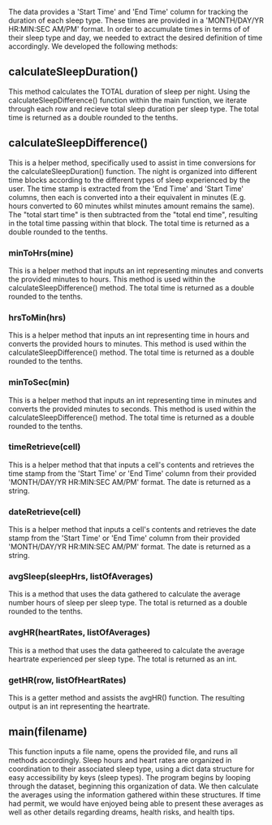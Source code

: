The data provides a 'Start Time' and 'End Time' column for tracking the duration of each sleep type. These times are provided in a 'MONTH/DAY/YR HR:MIN:SEC AM/PM' format. In order to accumulate times in terms of of their sleep type and day, we needed to extract the desired definition of time accordingly. We developed the following methods:


## calculateSleepDuration()
This method calculates the TOTAL duration of sleep per night. Using the calculateSleepDifference() function within the main function, we iterate through each row and recieve total sleep duration per sleep type. The total time is returned as a double rounded to the tenths.

## calculateSleepDifference()
This is a helper method, specifically used to assist in time conversions for the calculateSleepDuration() function. The night is organized into different time blocks according to the different types of sleep experienced by the user. The time stamp is extracted from the 'End Time' and 'Start Time' columns, then each is converted into a their equivalent in minutes (E.g. hours converted to 60 minutes whilst minutes amount remains the same). The "total start time" is then subtracted from the "total end time", resulting in the total time passing within that block. The total time is returned as a double rounded to the tenths.

### minToHrs(mine)
This is a helper method that inputs an int representing minutes and converts the provided minutes to hours. This method is used within the calculateSleepDifference() method. The total time is returned as a double rounded to the tenths.

### hrsToMin(hrs)
This is a helper method that inputs an int representing time in hours and converts the provided hours to minutes. This method is used within the calculateSleepDifference() method. The total time is returned as a double rounded to the tenths.

### minToSec(min)
This is a helper method that inputs an int representing time in minutes and converts the provided minutes to seconds. This method is used within the calculateSleepDifference() method. The total time is returned as a double rounded to the tenths.

### timeRetrieve(cell)
This is a helper method that that inputs a cell's contents and retrieves the time stamp from the 'Start Time' or 'End Time' column from their provided 'MONTH/DAY/YR HR:MIN:SEC AM/PM' format. The date is returned as a string.

### dateRetrieve(cell)
This is a helper method that inputs a cell's contents and retrieves the date stamp from the 'Start Time' or 'End Time' column from their provided 'MONTH/DAY/YR HR:MIN:SEC AM/PM' format. The date is returned as a string.

### avgSleep(sleepHrs, listOfAverages)
This is a method that uses the data gathered to calculate the average number hours of sleep per sleep type. The total is returned as a double rounded to the tenths. 

### avgHR(heartRates, listOfAverages)
This is a method that uses the data gatheered to calculate the average heartrate experienced per sleep type. The total is returned as an int. 

### getHR(row, listOfHeartRates)
This is a getter method and assists the avgHR() function. The resulting output is an int representing the heartrate. 

## main(filename)
This function inputs a file name, opens the provided file, and runs all methods accordingly. Sleep hours and heart rates are organized in coordination to their associated sleep type, using a dict data structure for easy accessibility by keys (sleep types). The program begins by looping through the dataset, beginning this organization of data. We then calculate the averages using the information gathered within these structures. If time had permit, we would have enjoyed being able to present these averages as well as other details regarding dreams, health risks, and health tips. 

